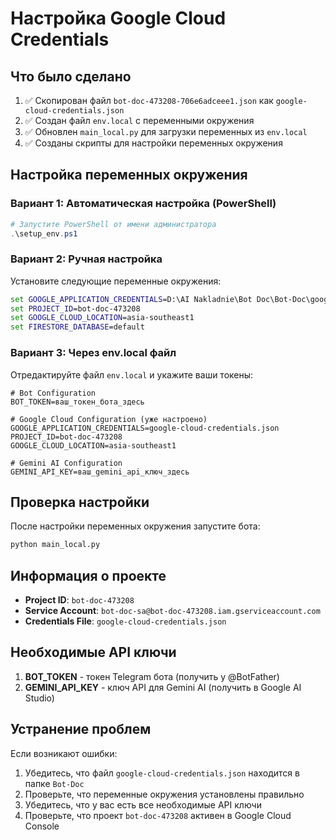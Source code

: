 # Настройка Google Cloud Credentials

## Что было сделано

1. ✅ Скопирован файл `bot-doc-473208-706e6adceee1.json` как `google-cloud-credentials.json`
2. ✅ Создан файл `env.local` с переменными окружения
3. ✅ Обновлен `main_local.py` для загрузки переменных из `env.local`
4. ✅ Созданы скрипты для настройки переменных окружения

## Настройка переменных окружения

### Вариант 1: Автоматическая настройка (PowerShell)

```powershell
# Запустите PowerShell от имени администратора
.\setup_env.ps1
```

### Вариант 2: Ручная настройка

Установите следующие переменные окружения:

```cmd
set GOOGLE_APPLICATION_CREDENTIALS=D:\AI Nakladnie\Bot Doc\Bot-Doc\google-cloud-credentials.json
set PROJECT_ID=bot-doc-473208
set GOOGLE_CLOUD_LOCATION=asia-southeast1
set FIRESTORE_DATABASE=default
```

### Вариант 3: Через env.local файл

Отредактируйте файл `env.local` и укажите ваши токены:

```env
# Bot Configuration
BOT_TOKEN=ваш_токен_бота_здесь

# Google Cloud Configuration (уже настроено)
GOOGLE_APPLICATION_CREDENTIALS=google-cloud-credentials.json
PROJECT_ID=bot-doc-473208
GOOGLE_CLOUD_LOCATION=asia-southeast1

# Gemini AI Configuration
GEMINI_API_KEY=ваш_gemini_api_ключ_здесь
```

## Проверка настройки

После настройки переменных окружения запустите бота:

```cmd
python main_local.py
```

## Информация о проекте

- **Project ID**: `bot-doc-473208`
- **Service Account**: `bot-doc-sa@bot-doc-473208.iam.gserviceaccount.com`
- **Credentials File**: `google-cloud-credentials.json`

## Необходимые API ключи

1. **BOT_TOKEN** - токен Telegram бота (получить у @BotFather)
2. **GEMINI_API_KEY** - ключ API для Gemini AI (получить в Google AI Studio)

## Устранение проблем

Если возникают ошибки:

1. Убедитесь, что файл `google-cloud-credentials.json` находится в папке `Bot-Doc`
2. Проверьте, что переменные окружения установлены правильно
3. Убедитесь, что у вас есть все необходимые API ключи
4. Проверьте, что проект `bot-doc-473208` активен в Google Cloud Console
